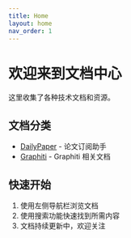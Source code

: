 ```yaml
---
title: Home
layout: home
nav_order: 1
---
```


# 欢迎来到文档中心

这里收集了各种技术文档和资源。

## 文档分类

- [DailyPaper](/daily_paper/) - 论文订阅助手
- [Graphiti](/graphiti/) - Graphiti 相关文档

## 快速开始

1. 使用左侧导航栏浏览文档
2. 使用搜索功能快速找到所需内容
3. 文档持续更新中，欢迎关注
